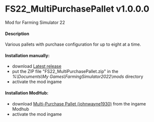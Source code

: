 # FS22_MultiPurchasePallet v1.0.0.0
Mod for Farming Simulator 22 

#### Description
Various pallets with purchase configuration for up to eight at a time.

#### Installation manually:
* download [Latest release](https://github.com/johnwayne1930/FS22_MultiPurchasePallet/releases/latest)
* put the ZIP file "FS22_MultiPurchasePallet.zip" in the  
_%\Documents\My Games\FarmingSimulator2022\mods_ directory
* activate the mod ingame

#### Installation ModHub:
* download [Multi-Purchase Pallet (johnwayne1930)](https://farming-simulator.com/mod.php?mod_id=241807) from the ingame Modhub
* activate the mod ingame
